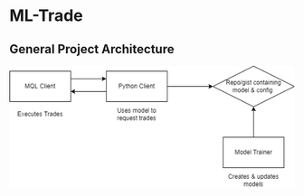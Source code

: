 # ML-Trade

## General Project Architecture

![General Architecture Diagram](./.documentation/general_architecture.png)
